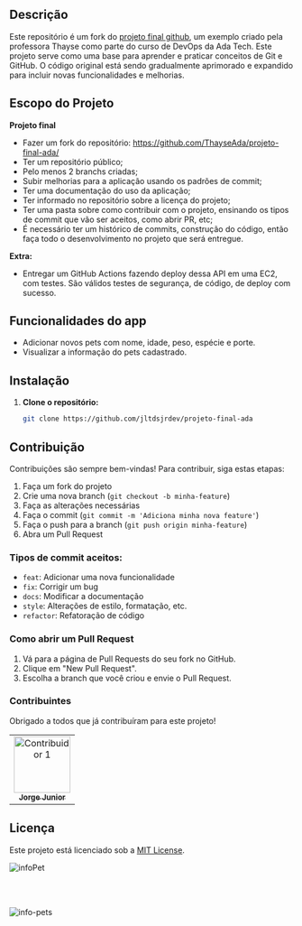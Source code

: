 ## Descrição

Este repositório é um fork do [projeto final github](https://github.com/jltdsjrdev/projeto-final-ada), um exemplo criado pela professora Thayse como parte do curso de DevOps da Ada Tech. Este projeto serve como uma base para aprender e praticar conceitos de Git e GitHub. O código original está sendo gradualmente aprimorado e expandido para incluir novas funcionalidades e melhorias.

## Escopo do Projeto
**Projeto final**

- Fazer um fork do repositório: https://github.com/ThayseAda/projeto-final-ada/
- Ter um repositório público;
- Pelo menos 2 branchs criadas;
- Subir melhorias para a aplicação usando os padrões de commit;
- Ter uma documentação do uso da aplicação;
- Ter informado no repositório sobre a licença do projeto;
- Ter uma pasta sobre como contribuir com o projeto, ensinando os tipos de commit que vão ser aceitos, como abrir PR, etc;
- É necessário ter um histórico de commits, construção do código, então faça todo o desenvolvimento no projeto que será entregue.

**Extra:**

- Entregar um GitHub Actions fazendo deploy dessa API em uma EC2, com testes. São válidos testes de segurança, de código, de deploy com sucesso.



## Funcionalidades do app

- Adicionar novos pets com nome, idade, peso, espécie e porte.
- Visualizar a informação do pets cadastrado.


## Instalação

1. **Clone o repositório:**
   ```bash
   git clone https://github.com/jltdsjrdev/projeto-final-ada


## Contribuição

Contribuições são sempre bem-vindas! Para contribuir, siga estas etapas:

1. Faça um fork do projeto
2. Crie uma nova branch (`git checkout -b minha-feature`)
3. Faça as alterações necessárias
4. Faça o commit (`git commit -m 'Adiciona minha nova feature'`)
5. Faça o push para a branch (`git push origin minha-feature`)
6. Abra um Pull Request

### Tipos de commit aceitos:

- `feat`: Adicionar uma nova funcionalidade
- `fix`: Corrigir um bug
- `docs`: Modificar a documentação
- `style`: Alterações de estilo, formatação, etc.
- `refactor`: Refatoração de código

### Como abrir um Pull Request

1. Vá para a página de Pull Requests do seu fork no GitHub.
2. Clique em "New Pull Request".
3. Escolha a branch que você criou e envie o Pull Request.

### Contribuintes

Obrigado a todos que já contribuíram para este projeto!

<!-- Instruções para adicionar fotos de contribuintes -->
<table>
  <tr>
    <td align="center"><a href="https://github.com/jltdsjrdev"><img src="https://avatars.githubusercontent.com/u/113628571?v=4" width="100px;" alt="Contribuidor 1"/><br /><sub><b>Jorge Junior</b></sub></a></td>
    
  </tr>
</table>


## Licença

Este projeto está licenciado sob a [MIT License](./LICENSE).




![infoPet](https://github.com/user-attachments/assets/99240c8a-8905-41d6-8e91-f095fa7f8416)

<br> 
<br>



![info-pets](https://github.com/user-attachments/assets/a3ec5f67-523f-48fa-97b2-9920e93b6ff6)



